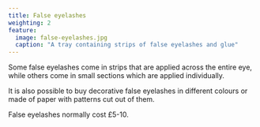 ```yaml
---
title: False eyelashes
weighting: 2
feature:
  image: false-eyelashes.jpg
  caption: "A tray containing strips of false eyelashes and glue"
---
```


Some false eyelashes come in strips that are applied across the entire eye, while others come in small sections which are applied individually.

It is also possible to buy decorative false eyelashes in different colours or made of paper with patterns cut out of them.

False eyelashes normally cost £5-10.